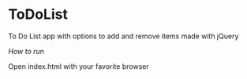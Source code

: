 # ToDoList
To Do List app with options to add and remove items made with jQuery

*How to run*

Open index.html with your favorite browser

